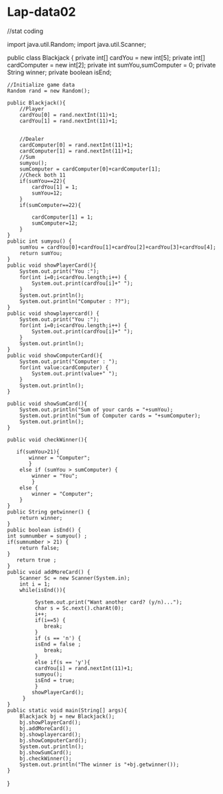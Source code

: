 # Lap-data02
//stat coding


import java.util.Random;
import java.util.Scanner;

public class Blackjack {
    private int[] cardYou = new int[5];
    private int[] cardComputer = new int[2];
    private int sumYou,sumComputer = 0;
    private String winner;
    private boolean isEnd;
    
    //Initialize game data
    Random rand = new Random();
    
    public Blackjack(){
        //Player
        cardYou[0] = rand.nextInt(11)+1;
        cardYou[1] = rand.nextInt(11)+1;

                
        //Dealer
        cardComputer[0] = rand.nextInt(11)+1;
        cardComputer[1] = rand.nextInt(11)+1;     
        //Sum
        sumyou();
        sumComputer = cardComputer[0]+cardComputer[1];
        //Check both 11
        if(sumYou==22){
        	cardYou[1] = 1;
        	sumYou=12;
        }
        if(sumComputer==22){
        
            cardComputer[1] = 1;
            sumComputer=12;
        }
    }
    public int sumyou() {
    	sumYou = cardYou[0]+cardYou[1]+cardYou[2]+cardYou[3]+cardYou[4];
    	return sumYou;
    }
    public void showPlayerCard(){
    	System.out.print("You :");
    	for(int i=0;i<cardYou.length;i++) {
    		System.out.print(cardYou[i]+" ");
    	}
    	System.out.println();
    	System.out.println("Computer : ??");
    }
    public void showplayercard() {
    	System.out.print("You :");
    	for(int i=0;i<cardYou.length;i++) {
    		System.out.print(cardYou[i]+" ");
    	}
    	System.out.println();
    }
    public void showComputerCard(){
    	System.out.print("Computer : ");
    	for(int value:cardComputer) {
    		System.out.print(value+" ");
    	}
    	System.out.println();
    }
    
    public void showSumCard(){
    	System.out.println("Sum of your cards = "+sumYou);
    	System.out.println("Sum of Computer cards = "+sumComputer);
    	System.out.println();
    }
    
    public void checkWinner(){
 	
       if(sumYou>21){
           winner = "Computer";
           }    		
        else if (sumYou > sumComputer) {
    		winner = "You";
    		}
        else {
        	winner = "Computer";
        }
    }
    public String getwinner() {  	
    	return winner;
    }
    public boolean isEnd() {
    int sumnumber = sumyou() ;
    if(sumnumber > 21) {
    	return false;
    }
 	   return true ;
    }
    public void addMoreCard() { 
    	Scanner Sc = new Scanner(System.in);
    	int i = 1;   	
    	while(isEnd()){
    		
    		 System.out.print("Want another card? (y/n)...");
        	 char s = Sc.next().charAt(0); 
    		 i++;
    		 if(i==5) {
    			break;
    		 }
    		 if (s == 'n') {
       		 isEnd = false ;
       		    break;     		 
       	 	 }
    		 else if(s == 'y'){
       		 cardYou[i] = rand.nextInt(11)+1;
       		 sumyou();
       		 isEnd = true;
       	 	 }
         	showPlayerCard(); 
    	 }
    }	
    public static void main(String[] args){ 
        Blackjack bj = new Blackjack();
        bj.showPlayerCard();
        bj.addMoreCard();
        bj.showplayercard();
        bj.showComputerCard();        
        System.out.println();
        bj.showSumCard();
        bj.checkWinner();
        System.out.println("The winner is "+bj.getwinner());
    }
}
